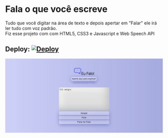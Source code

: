 # Fala o que você escreve

Tudo que você digitar na área de texto e depois apertar em "Falar" ele irá ler tudo com voz padrão.<br>
Fiz esse projeto com com HTML5, CSS3 e Javascript e Web Speech API

## Deploy: [![Deploy](https://img.shields.io/badge/Site-1E22F8)](https://texto-para-falar.netlify.app/)

<img src="https://raw.githubusercontent.com/FabioHenriQ/TextoParaFala/main/project.png" />
